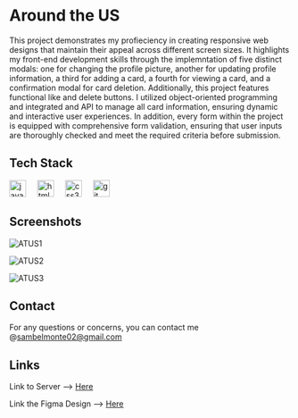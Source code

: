 # Around the US

This project demonstrates my profieciency in creating responsive web designs that maintain their appeal across different screen sizes.  It highlights my front-end development skills through the implemntation of five distinct modals: one for changing the profile picture, another for updating profile information, a third for adding a card, a fourth for viewing a card, and a confirmation modal for card deletion.  Additionally, this project features functional like and delete buttons.  I utilized object-oriented programming and integrated and API to manage all card information, ensuring dynamic and interactive user experiences.  In addition, every form within the project is equipped with comprehensive form validation, ensuring that user inputs are thoroughly checked and meet the required criteria before submission.



## Tech Stack

<div align="left">
  <img src="https://cdn.jsdelivr.net/gh/devicons/devicon/icons/javascript/javascript-original.svg" height="30" alt="javascript logo"  />
  <img width="12" />
  <img src="https://cdn.jsdelivr.net/gh/devicons/devicon/icons/html5/html5-original.svg" height="30" alt="html5 logo"  />
  <img width="12" />
  <img src="https://cdn.jsdelivr.net/gh/devicons/devicon/icons/css3/css3-original.svg" height="30" alt="css3 logo"  />
  <img width="12" />
  <img src="https://cdn.jsdelivr.net/gh/devicons/devicon/icons/git/git-original.svg" height="30" alt="git logo"  />
</div>





## Screenshots
![ATUS1](https://github.com/user-attachments/assets/58145e10-170b-405d-97ed-f1ff172e539f)

![ATUS2](https://github.com/user-attachments/assets/a3ef4be3-1d27-4852-9d72-47d050370dd4)

![ATUS3](https://github.com/user-attachments/assets/7a8f06d2-cceb-4125-9c93-572d510780a9)

## Contact

For any questions or concerns, you can contact me @sambelmonte02@gmail.com


## Links

Link to Server --> [Here](https://samuel-belmonte.github.io/se_project_aroundtheus/)

Link the Figma Design --> [Here](https://www.figma.com/file/ii4xxsJ0ghevUOcssTlHZv/Sprint-3%3A-Around-the-US?node-id=0%3A1)


